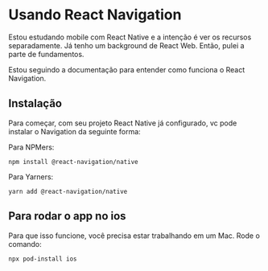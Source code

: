 # Usando React Navigation

Estou estudando mobile com React Native e a intenção é ver os recursos separadamente. Já tenho um background de React Web. Então, pulei a parte de fundamentos.

Estou seguindo a documentação para entender como funciona o React Navigation.

## Instalação

Para começar, com seu projeto React Native já configurado, vc pode instalar o Navigation da seguinte forma:

Para NPMers:

```
npm install @react-navigation/native
```

Para Yarners:

```
yarn add @react-navigation/native
```

## Para rodar o app no ios

Para que isso funcione, você precisa estar trabalhando em um Mac. Rode o comando:

```
npx pod-install ios
```
